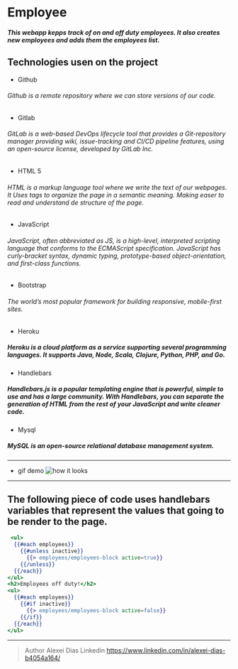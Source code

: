 # Employee
##### This webapp kepps track of on and off duty employees. It also creates new employees and adds them the employees list.

## Technologies usen on the project
* Github
###### Github is a remote repository where we can store versions of our code.
* Gitlab
###### GitLab is a web-based DevOps lifecycle tool that provides a Git-repository manager providing wiki, issue-tracking and CI/CD pipeline features, using an open-source license, developed by GitLab Inc.
* HTML 5
###### HTML is a markup language tool where we write the text of our webpages. It Uses tags to organize the page in a  semantic meaning. Making easer to read and understand de structure of the page.
* JavaScript
###### JavaScript, often abbreviated as JS, is a high-level, interpreted scripting language that conforms to the ECMAScript specification. JavaScript has curly-bracket syntax, dynamic typing, prototype-based object-orientation, and first-class functions.
* Bootstrap
###### The world’s most popular framework for building responsive, mobile-first sites.
* Heroku
##### Heroku is a cloud platform as a service supporting several programming languages. It supports Java, Node, Scala, Clojure, Python, PHP, and Go.
* Handlebars
##### Handlebars.js is a popular templating engine that is powerful, simple to use and has a large community. With Handlebars, you can separate the generation of HTML from the rest of your JavaScript and write cleaner code.
* Mysql
##### MySQL is an open-source relational database management system.
---
* gif demo
![how it looks](https://media.giphy.com/media/PnJgFH3mxHZo1DKzMu/giphy.gif)
---
## The following piece of code uses handlebars variables that represent the values that going to be render to the page.
```handlebars
 <ul>
  {{#each employees}}
    {{#unless inactive}}
      {{> employees/employees-block active=true}}
    {{/unless}}
  {{/each}}
</ul>
<h2>Employees off duty!</h2>
<ul>
  {{#each employees}}
    {{#if inactive}}
      {{> employees/employees-block active=false}}
    {{/if}}
  {{/each}}
</ul>
```
---
> Author
 Alexei Dias
 Linkedin 
 https://www.linkedin.com/in/alexei-dias-b4054a164/